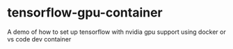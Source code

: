 # tensorflow-gpu-container
A demo of how to set up tensorflow with nvidia gpu support using docker or vs code dev container
